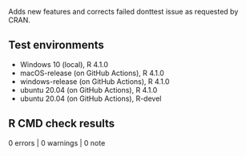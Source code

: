 Adds new features and corrects failed donttest issue as requested by CRAN.

## Test environments
* Windows 10      (local),             R 4.1.0
* macOS-release   (on GitHub Actions), R 4.1.0
* windows-release (on GitHub Actions), R 4.1.0 
* ubuntu 20.04    (on GitHub Actions), R 4.1.0
* ubuntu 20.04    (on GitHub Actions), R-devel

## R CMD check results

0 errors | 0 warnings | 0 note
